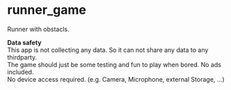 # runner_game
Runner with obstacls.

<b>Data safety</b><br/>
This app is not collecting any data. So it can not share any data to any thirdparty. <br/>
The game should just be some testing and fun to play when bored. No ads included.<br/>
No device access required. (e.g. Camera, Microphone, external Storage, ...)
